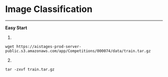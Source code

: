 # Image Classification

---

**Easy Start**

1.
`wget https://aistages-prod-server-public.s3.amazonaws.com/app/Competitions/000074/data/train.tar.gz`

2.
`tar -zxvf train.tar.gz`



